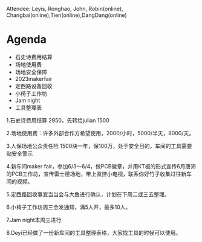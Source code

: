 Attendee: Leyis, Ronghao, John, Robin(online), Changbai(online),Tien(online),DangDang(online)

# Agenda

- 石史诗费用结算
- 场地使用费
- 场地安全保障
- 2023makerfair
- 定西路设备回收
- 小椅子工作坊
- Jam night
- 工具整理表

1.石史诗费用结算 2950，先转给julian 1500

2.场地使用费：许多外部合作方希望使用，2000/小时，5000/半天，8000/天。

3.人保场地公众责任险 1500块一年，保100万，处于安全目的，车间的工具需要贴安全警示

4.新车间maker fair，参加6/3～6/4，做PCB徽章，并用KT板的形式宣传6月唐沛的PCB工作坊，宣传雷士德场地，带上监控小电视，联系你好竹子收集过往新车间的视频。

5.定西路回收事宜当当会与大鱼进行确认，计划在下周二或三去整理。

6.小椅子工作坊周三会发通知，满5人开，最多10人。

7.Jam night本周三进行

8.Deyi已经做了一份新车间的工具整理表格，大家找工具的时候可以使用。
